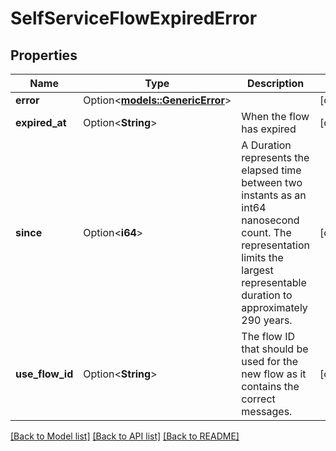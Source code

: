 # SelfServiceFlowExpiredError

## Properties

Name | Type | Description | Notes
------------ | ------------- | ------------- | -------------
**error** | Option<[**models::GenericError**](genericError.md)> |  | [optional]
**expired_at** | Option<**String**> | When the flow has expired | [optional]
**since** | Option<**i64**> | A Duration represents the elapsed time between two instants as an int64 nanosecond count. The representation limits the largest representable duration to approximately 290 years. | [optional]
**use_flow_id** | Option<**String**> | The flow ID that should be used for the new flow as it contains the correct messages. | [optional]

[[Back to Model list]](../README.md#documentation-for-models) [[Back to API list]](../README.md#documentation-for-api-endpoints) [[Back to README]](../README.md)



